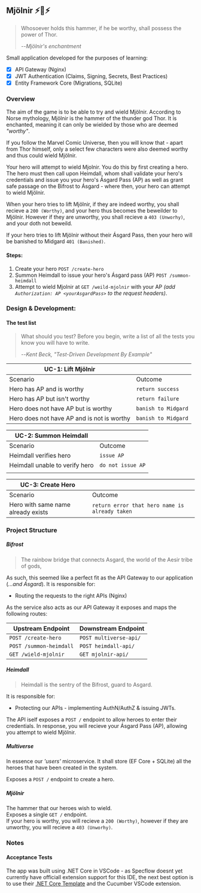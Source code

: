 ## Mjölnir :zap::hammer::zap:

> Whosoever holds this hammer, if he be worthy, shall possess the power of Thor.  
> 
> --<cite>Mjölnir's enchantment</cite>  

Small application developed for the purposes of learning:

- [x] API Gateway (Nginx)
- [x] JWT Authentication (Claims, Signing, Secrets, Best Practices)
- [x] Entity Framework Core (Migrations, SQLite)

### Overview

The aim of the game is to be able to try and wield Mjölnir. According to Norse mythology, Mjölnir is the hammer of the thunder god Thor. It is enchanted, meaning it can only be wielded by those who are deemed _"worthy"_.  

If you follow the Marvel Comic Universe, then you will know that - apart from Thor himself, only a select few characters were also deemed worthy and thus could wield Mjölnir. 

Your hero will attempt to wield Mjolnir. You do this by first creating a hero. The hero must then call upon Heimdall, whom shall validate your hero's credentials and issue you your hero's Ásgard Pass (AP) as well as grant safe passage on the Bifrost to Ásgard - where then, your hero can attempt to wield Mjölnir.

When your hero tries to lift Mjölnir, if they are indeed worthy, you shall recieve a `200 (Worthy)`, and your hero thus becomes the beweilder to Mjölnir. However if they are unworthy, you shall recieve a `403 (Unworhy)`, and your doth not beweild.

If your hero tries to lift Mjölnir without their Ásgard Pass, then your hero will be banished to Midgard `401 (Banished)`. 

#### Steps:

1. Create your hero `POST /create-hero`  
2. Summon Heimdall to issue your hero's Ásgard pass (AP) `POST /summon-heimdall`  
3. Attempt to wield Mjolnir at `GET /weild-mjolnir` with your AP _(add `Authorization: AP <yourAsgardPass>` to the request headers)_.

### Design & Development:

#### The test list

> What should you test? Before you begin, write a list of all the tests you know you will have to write.
>
> --<cite>Kent Beck, "Test-Driven Development By Example"</cite>


| UC-1: Lift Mjölnir                         |                     |
| ------------------------------------------ | ------------------- |
| Scenario                                   | Outcome             |
| Hero has AP and is worthy                  | `return success`    |
| Hero has AP but isn't worthy               | `return failure`    |
| Hero does not have AP but is worthy        | `banish to Midgard` |
| Hero does not have AP and is not is worthy | `banish to Midgard` |

| UC-2: Summon Heimdall          |                   |
| ------------------------------ | ----------------- |
| Scenario                       | Outcome           |
| Heimdall verifies hero         | `issue AP`        |
| Heimdall unable to verify hero | `do not issue AP` |
|                                |                   |

| UC-3: Create Hero                  |                                                |
| ---------------------------------- | ---------------------------------------------- |
| Scenario                           | Outcome                                        |
| Hero with same name already exists | `return error that hero name is already taken` |

### Project Structure

##### Bifrost

> The rainbow bridge that connects Asgard, the world of the Aesir tribe of gods,

As such, this seemed like a perfect fit as the API Gateway to our application (_...and Ásgard_). It is responsible for: 
* Routing the requests to the right APIs (Nginx)

As the service also acts as our API Gateway it exposes and maps the following routes:

| Upstream Endpoint       | Downstream Endpoint    |
| ----------------------- | ---------------------- |
| `POST /create-hero`     | `POST multiverse-api/` |
| `POST /summon-heimdall` | `POST heimdall-api/`   |
| `GET /wield-mjolnir`    | `GET mjolnir-api/`     |

##### Heimdall 

> Heimdall is the sentry of the Bifrost, guard to Asgard.

It is responsible for: 
* Protecting our APIs - implementing AuthN/AuthZ & issuing JWTs. 

The API iself exposes a `POST /` endpoint to allow heroes to enter their credentials. In response, you will recieve your Ásgard Pass (AP), allowing you attempt to wield Mjölnir.

##### Multiverse
In essence our _'users'_ microservice. It shall store (EF Core + SQLite) all the heroes that have been created in the system. 

Exposes a `POST /` endpoint to create a hero.

##### Mjölnir
The hammer that our heroes wish to wield.   
Exposes a single `GET /` endpoint.   
If your hero is worthy, you will recieve a `200 (Worthy)`, however if they are unworthy, you will recieve a `403 (Unworhy)`.

### Notes
#### Acceptance Tests

The app was built using .NET Core in VSCode - as Specflow doesnt yet currently have officiall extension support for this IDE, the next best option is to use their [.NET Core Template](https://www.nuget.org/packages/SpecFlow.Templates.DotNet) and the Cucumber VSCode extension.